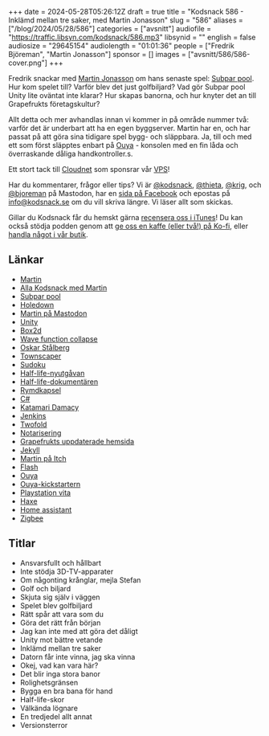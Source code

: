 +++
date = 2024-05-28T05:26:12Z
draft = true
title = "Kodsnack 586 - Inklämd mellan tre saker, med Martin Jonasson"
slug = "586"
aliases = ["/blog/2024/05/28/586"]
categories = ["avsnitt"]
audiofile = "https://traffic.libsyn.com/kodsnack/586.mp3"
libsynid = ""
english = false
audiosize = "29645154"
audiolength = "01:01:36"
people = ["Fredrik Björeman", "Martin Jonasson"]
sponsor = []
images = ["avsnitt/586/586-cover.png"]
+++

Fredrik snackar med [Martin Jonasson](https://grapefrukt.com/) om hans senaste spel: [Subpar pool](https://subparpool.com/). Hur kom spelet till? Varför blev det just golfbiljard? Vad gör Subpar pool Unity lite oväntat inte klarar? Hur skapas banorna, och hur knyter det an till Grapefrukts företagskultur?

Allt detta och mer avhandlas innan vi kommer in på område nummer två: varför det är underbart att ha en egen byggserver. Martin har en, och har passat på att göra sina tidigare spel bygg- och släppbara. Ja, till och med ett som först släpptes enbart på [Ouya](https://en.wikipedia.org/wiki/Ouya) - konsolen med en fin låda och överraskande dåliga handkontroller.s.

Ett stort tack till [Cloudnet](https://www.cloudnet.se) som sponsrar vår [VPS](https://en.wikipedia.org/wiki/Virtual_private_server)!

Har du kommentarer, frågor eller tips? Vi är [@kodsnack](https://social.podsnack.se/@kodsnack), [@thieta](https://6510.nu/@thieta), [@krig](https://6510.nu/@krig), och [@bjoreman](https://toot.cafe/@bjoreman) på Mastodon, har en [sida på Facebook](https://www.facebook.com/) och epostas på [info@kodsnack.se](mailto:info@kodsnack.se) om du vill skriva längre. Vi läser allt som skickas.

Gillar du Kodsnack får du hemskt gärna [recensera oss i iTunes](https://itunes.apple.com/se/podcast/kodsnack/id561631498?l=en)! Du kan också stödja podden genom att <a href="https://ko-fi.com/kodsnack" rel="payment">ge oss en kaffe (eller två!) på Ko-fi</a>, eller [handla något i vår butik](https://shop.spreadshirt.se/kodsnack/).

## Länkar
* [Martin](https://grapefrukt.com/)
* [Alla Kodsnack med Martin](https://kodsnack.se/people/martin-jonasson/)
* [Subpar pool](https://subparpool.com/)
* [Holedown](https://holedown.com/)
* [Martin på Mastodon](https://mastodon.social/@grapefrukt)
* [Unity](https://en.wikipedia.org/wiki/Unity_%28game_engine%29)
* [Box2d](https://en.wikipedia.org/wiki/Box2D)
* [Wave function collapse](https://en.wikipedia.org/wiki/Model_synthesis)
* [Oskar Stålberg](https://oskarstalberg.com/)
* [Townscaper](https://en.wikipedia.org/wiki/Townscaper)
* [Sudoku](https://en.wikipedia.org/wiki/Sudoku)
* [Half-life-nyutgåvan](https://www.half-life.com/en/halflife25/)
* [Half-life-dokumentären](https://www.youtube.com/watch?v=TbZ3HzvFEto&list=WL&index=10&t=1028s)
* [Rymdkapsel](https://rymdkapsel.com/)
* [C#](https://en.wikipedia.org/wiki/C_Sharp_%28programming_language%29)
* [Katamari Damacy](https://en.wikipedia.org/wiki/Katamari_Damacy)
* [Jenkins](https://en.wikipedia.org/wiki/Jenkins_%28software%29)
* [Twofold](https://twofoldinc.com/)
* [Notarisering](https://developer.apple.com/documentation/security/notarizing_macos_software_before_distribution)
* [Grapefrukts uppdaterade hemsida](https://grapefrukt.com/)
* [Jekyll](https://en.wikipedia.org/wiki/Jekyll_%28software%29)
* [Martin på Itch](https://grapefrukt.itch.io/)
* [Flash](https://en.wikipedia.org/wiki/Adobe_Flash)
* [Ouya](https://en.wikipedia.org/wiki/Ouya)
* [Ouya-kickstartern](https://www.kickstarter.com/projects/ouya/ouya-a-new-kind-of-video-game-console/description)
* [Playstation vita](https://en.wikipedia.org/wiki/PlayStation_Vita)
* [Haxe](https://en.wikipedia.org/wiki/Haxe)
* [Home assistant](https://en.wikipedia.org/wiki/Home_Assistant)
* [Zigbee](https://en.wikipedia.org/wiki/Zigbee)

## Titlar
* Ansvarsfullt och hållbart
* Inte stödja 3D-TV-apparater
* Om någonting krånglar, mejla Stefan
* Golf och biljard
* Skjuta sig själv i väggen
* Spelet blev golfbiljard
* Rätt spår att vara som du
* Göra det rätt från början
* Jag kan inte med att göra det dåligt
* Unity mot bättre vetande
* Inklämd mellan tre saker
* Datorn får inte vinna, jag ska vinna
* Okej, vad kan vara här?
* Det blir inga stora banor
* Rolighetsgränsen
* Bygga en bra bana för hand
* Half-life-skor
* Välkända lögnare
* En tredjedel allt annat
* Versionsterror